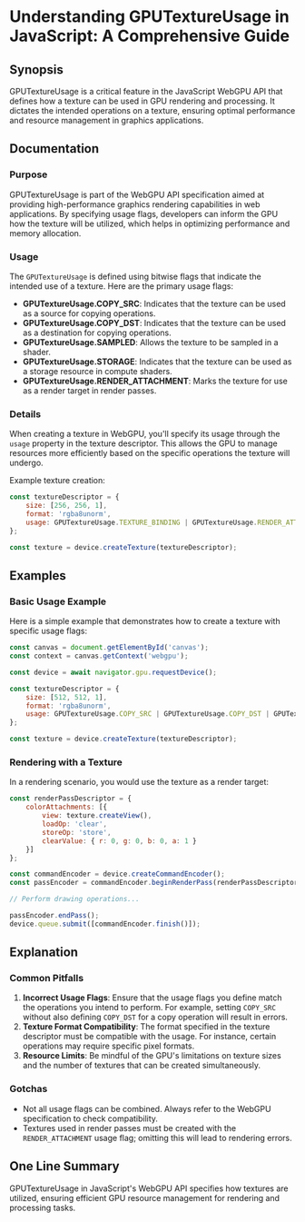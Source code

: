 <!--
Meta Description: # Understanding GPUTextureUsage in JavaScript: A Comprehensive Guide ## Synopsis GPUTextureUsage is a critical feature in the JavaScript WebGPU API th...
Meta Keywords: texture, gputextureusage, usage, const, can
-->

# Understanding GPUTextureUsage in JavaScript: A Comprehensive Guide

## Synopsis
GPUTextureUsage is a critical feature in the JavaScript WebGPU API that defines how a texture can be used in GPU rendering and processing. It dictates the intended operations on a texture, ensuring optimal performance and resource management in graphics applications.

## Documentation
### Purpose
GPUTextureUsage is part of the WebGPU API specification aimed at providing high-performance graphics rendering capabilities in web applications. By specifying usage flags, developers can inform the GPU how the texture will be utilized, which helps in optimizing performance and memory allocation.

### Usage
The `GPUTextureUsage` is defined using bitwise flags that indicate the intended use of a texture. Here are the primary usage flags:

- **GPUTextureUsage.COPY_SRC**: Indicates that the texture can be used as a source for copying operations.
- **GPUTextureUsage.COPY_DST**: Indicates that the texture can be used as a destination for copying operations.
- **GPUTextureUsage.SAMPLED**: Allows the texture to be sampled in a shader.
- **GPUTextureUsage.STORAGE**: Indicates that the texture can be used as a storage resource in compute shaders.
- **GPUTextureUsage.RENDER_ATTACHMENT**: Marks the texture for use as a render target in render passes.

### Details
When creating a texture in WebGPU, you'll specify its usage through the `usage` property in the texture descriptor. This allows the GPU to manage resources more efficiently based on the specific operations the texture will undergo.

Example texture creation:
```javascript
const textureDescriptor = {
    size: [256, 256, 1],
    format: 'rgba8unorm',
    usage: GPUTextureUsage.TEXTURE_BINDING | GPUTextureUsage.RENDER_ATTACHMENT
};

const texture = device.createTexture(textureDescriptor);
```

## Examples
### Basic Usage Example
Here is a simple example that demonstrates how to create a texture with specific usage flags:
```javascript
const canvas = document.getElementById('canvas');
const context = canvas.getContext('webgpu');

const device = await navigator.gpu.requestDevice();

const textureDescriptor = {
    size: [512, 512, 1],
    format: 'rgba8unorm',
    usage: GPUTextureUsage.COPY_SRC | GPUTextureUsage.COPY_DST | GPUTextureUsage.SAMPLED
};

const texture = device.createTexture(textureDescriptor);
```

### Rendering with a Texture
In a rendering scenario, you would use the texture as a render target:
```javascript
const renderPassDescriptor = {
    colorAttachments: [{
        view: texture.createView(),
        loadOp: 'clear',
        storeOp: 'store',
        clearValue: { r: 0, g: 0, b: 0, a: 1 }
    }]
};

const commandEncoder = device.createCommandEncoder();
const passEncoder = commandEncoder.beginRenderPass(renderPassDescriptor);

// Perform drawing operations...

passEncoder.endPass();
device.queue.submit([commandEncoder.finish()]);
```

## Explanation
### Common Pitfalls
1. **Incorrect Usage Flags**: Ensure that the usage flags you define match the operations you intend to perform. For example, setting `COPY_SRC` without also defining `COPY_DST` for a copy operation will result in errors.
2. **Texture Format Compatibility**: The format specified in the texture descriptor must be compatible with the usage. For instance, certain operations may require specific pixel formats.
3. **Resource Limits**: Be mindful of the GPU's limitations on texture sizes and the number of textures that can be created simultaneously.

### Gotchas
- Not all usage flags can be combined. Always refer to the WebGPU specification to check compatibility.
- Textures used in render passes must be created with the `RENDER_ATTACHMENT` usage flag; omitting this will lead to rendering errors.

## One Line Summary
GPUTextureUsage in JavaScript's WebGPU API specifies how textures are utilized, ensuring efficient GPU resource management for rendering and processing tasks.